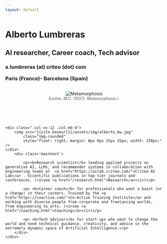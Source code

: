 ```yaml
---
layout: default
---
```


<div class="col-xs-12 col-md-12">
	<div class=".col-xs-12 .col-md-8">
		<div class='centered-content'>
		<h1> Alberto Lumbreras </h1>
		<h2 class="headline">AI researcher, Career coach, Tech advisor</h2>
		<h3 class="headline">a.lumbreras (at) criteo (dot) com <p>Paris (France)- Barcelona (Spain)</p></h3>
		</div>

<div style="text-align: center;">
    <figure style="display: inline-block;">
        <img src="{{site.baseurl}}/assets/img/metamorphose-1.jpg" alt="Metamorphosis" style="max-width: 100%;" />
        <figcaption style="text-align: left; font-size: 0.9em; color: #555;">Escher, M.C. (1937). <i>Metamorphosis I.</i></figcaption>
    </figure>
</div>
<br>
<br>
<br>

	<div class=".col-xs-12 .col-md-4">
		<img src="{{site.baseurl}}/assets/img/alberto_bw.jpg" 
			class="img-rounded" 
			style="float: right; margin: 0px 0px 25px 25px; width: 250px;" />
	</div>
		<div class='maintext'>
		
			<p><b>Research scientist</b> leading applied projects on generative AI, LLMs, and recommender systems in collaboration with engineering teams at  <a href="https://ailab.criteo.com/">Criteo AI Lab</a> . Scientific publications in top-tier journals and conferences. (<i>see <a href="/research.html">Research</a></i>)</p>
			
			<p> <b>Career coach</b> for professionals who want a boost (or a change) in their careers. Trained by the <a href="https://coactive.com/">Co-Active Training Institute</a> and working with diverse people from corporate and freelancing worlds, from engineering to arts. (<i>see <a href="/coaching.html">Coaching</a></i>)</p>

			<p> <b>Tech advisor</b> for start-ups who want to change the world and need technical guidance, creativity, and advice in the extremely dynamic space of Artificial Intelligence.</p>
		</div>
	</div> 

</div>

